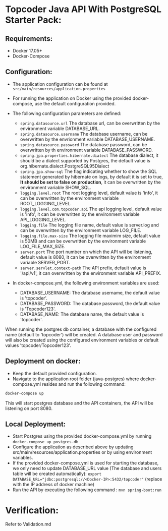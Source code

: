 # Topcoder Java API With PostgreSQL Starter Pack:

## Requirements:
- Docker 17.05+
- Docker-Compose

## Configuration:
- The application configuration can be found at `src/main/resources/application.properties`
- For running the application on Docker using the provided docker-compose, use the default configuration provided.
- The following configuration parameters are defined:
    - `spring.datasource.url` The database url, can be overwritten by the environment variable DATABASE_URL.
    - `spring.datasource.username` The database username, can be overwritten by the envrionment variable DATABASE_USERNAME.
    - `spring.datasource.password` The database password, can be overwritten by th environment variable DATABASE_PASSWORD.
    - `spring.jpa.properties.hibernate.dialect` The database dialect, it should be a dialect supported by Postgres, the default value is org.hibernate.dialect.PostgreSQL95Dialect
    - `spring.jpa.show-sql` The flag indicating whether to show the SQL statement generated by hibernate on logs, by default it is set to true, **It should be set to false on production**, it can be overwritten by the environment variable SHOW_SQL.
    - `logging.level.root` The root logging level, default value is 'info', it can be overwritten by the environment variable ROOT_LOGGING_LEVEL.
    - `logging.level.com.topcoder.api` The api logging level, default value is 'info', it can be overwritten by the environment variable API_LOGGING_LEVEL.
    - `logging.file` The logging file name, default value is server.log and can be overwritten by the environment variable LOG_FILE.
    - `logging.file.max-size` The logging file maximim size, default value is 50MB and can be overwritten by the environment variable LOG_FILE_MAX_SIZE.
    - `server.port` The port number on which the API will be listening, default value is 8080, it can be overwritten by the environment variable SERVER_PORT.
    - `server.servlet.context-path` The API prefix, default value is '/api/v1', it can overwritten by the environment variable API_PREFIX.

- In docker-compose.yml, the following environment variables are used:
  - DATABASE_USERNAME: The database username, the default value is 'topcoder'.
  - DATABASE_PASSWORD: The database password, the default value is 'Topcoder123'.
  - DATABASE_NAME: The database name, the default value is 'topcoder'.

When running the postgres db container, a database with the configured name (default to 'topcoder') will be created.
A database user and password will also be created using the configured environment variables or default values 'topcoder/Topcoder123'.
    
## Deployment on docker:
- Keep the default provided configuration.
- Navigate to the application root folder (java-postgres) where docker-compose.yml resides and run the following command:

```bash
docker-compose up
```
This will start postgres database and the API containers, the API will be listening on port 8080.

## Local Deployment:
- Start Postgres using the provided docker-compose.yml by running `docker-compose up postgres-db`
- Configure the application as described above by updating src/main/resources/application.properties or by using environment variables.
- If the provided docker-compose.yml is used for starting the database, we only need to update DATABASE_URL value (The database and users table will be created automatically):
  `export DATABASE_URL="jdbc:postgresql://<Docker-IP>:5432/topcoder"` (replace <Docker-IP> with the IP address of docker machine)
- Run the API by executing the following command :
  `mvn spring-boot:run`

# Verification:
Refer to Validation.md

